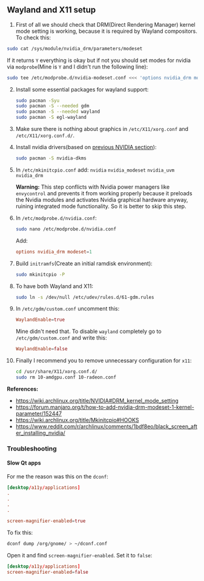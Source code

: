 ## Wayland and X11 setup

1. First of all we should check that DRM(Direct Rendering Manager) kernel mode setting is working, because it is required by Wayland compositors. To check this:

```bash
sudo cat /sys/module/nvidia_drm/parameters/modeset
```

If it returns `Y` everything is okay but if not you should set modes for nvidia via `modprobe`(Mine is `Y` and I didn't run the following line):

```bash
sudo tee /etc/modprobe.d/nvidia-modeset.conf <<< 'options nvidia_drm modeset=1 fbdev=1'
```

2. Install some essential packages for wayland support:

   ```bash
   sudo pacman -Syu
   sudo pacman -S --needed gdm
   sudo pacman -S --needed wayland
   sudo pacman -S egl-wayland
   ```

3. Make sure there is nothing about graphics in `/etc/X11/xorg.conf` and `/etc/X11/xorg.conf.d/`.
4. Install nvidia drivers(based on [previous NVIDIA section](#nvidia)):

   ```bash
   sudo pacman -S nvidia-dkms
   ```

5. In `/etc/mkinitcpio.conf` add: `nvidia` `nvidia_modeset` `nvidia_uvm` `nvidia_drm`

   **Warning:** This step conflicts with Nvidia power managers like `envycontrol` and prevents it from working properly because it preloads the Nvidia modules and activates Nvidia graphical hardware anyway, ruining integrated mode functionality. So it is better to skip this step.

6. In `/etc/modprobe.d/nvidia.conf`:

   ```bash
   sudo nano /etc/modprobe.d/nvidia.conf
   ```

   Add:

   ```conf
   options nvidia_drm modeset=1
   ```

7. Build `initramfs`(Create an initial ramdisk environment):

   ```bash
   sudo mkinitcpio -P
   ```

8. To have both Wayland and X11:

   ```bash
   sudo ln -s /dev/null /etc/udev/rules.d/61-gdm.rules
   ```

9. In `/etc/gdm/custom.conf` uncomment this:

   ```conf
   WaylandEnable=true
   ```

   Mine didn't need that.
   To disable `wayland` completely go to `/etc/gdm/custom.conf` and write this:

   ```conf
   WaylandEnable=false
   ```

10. Finally I recommend you to remove unnecessary configuration for `x11`:

    ```bash
    cd /usr/share/X11/xorg.conf.d/
    sudo rm 10-amdgpu.conf 10-radeon.conf
    ```

**References:**

- <https://wiki.archlinux.org/title/NVIDIA#DRM_kernel_mode_setting>
- <https://forum.manjaro.org/t/how-to-add-nvidia-drm-modeset-1-kernel-parameter/152447>
- <https://wiki.archlinux.org/title/Mkinitcpio#HOOKS>
- <https://www.reddit.com/r/archlinux/comments/1bdf8eo/black_screen_after_installing_nvidia/>

### Troubleshooting

#### Slow Qt apps

For me the reason was this on the `dconf`:

```conf
[desktop/a11y/applications]
.
.
.
.

screen-magnifier-enabled=true
```

To fix this:

```sh
dconf dump /org/gnome/ > ~/dconf.conf
```

Open it and find `screen-magnifier-enabled`. Set it to `false`:

```conf
[desktop/a11y/applications]
screen-magnifier-enabled=false
```
